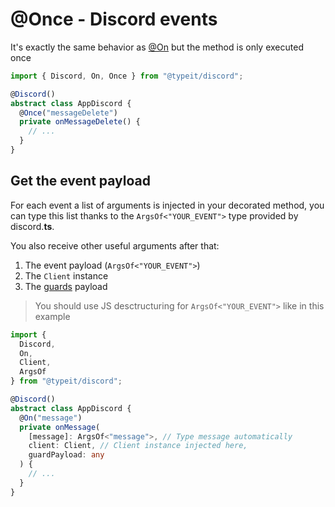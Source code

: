 # @Once - Discord events
It's exactly the same behavior as [@On](/decorators/on) but the method is only executed once

```typescript
import { Discord, On, Once } from "@typeit/discord";

@Discord()
abstract class AppDiscord {
  @Once("messageDelete")
  private onMessageDelete() {
    // ...
  }
}
```

## Get the event payload
For each event a list of arguments is injected in your decorated method, you can type this list thanks to the `ArgsOf<"YOUR_EVENT">` type provided by discord.**ts**.

You also receive other useful arguments after that:
1. The event payload (`ArgsOf<"YOUR_EVENT">`)
2. The `Client` instance
3. The [guards](/decorators/guards/) payload

> You should use JS desctructuring for `ArgsOf<"YOUR_EVENT">` like in this example

```typescript
import {
  Discord,
  On,
  Client,
  ArgsOf
} from "@typeit/discord";

@Discord()
abstract class AppDiscord {
  @On("message")
  private onMessage(
    [message]: ArgsOf<"message">, // Type message automatically
    client: Client, // Client instance injected here,
    guardPayload: any
  ) {
    // ...
  }
}
```